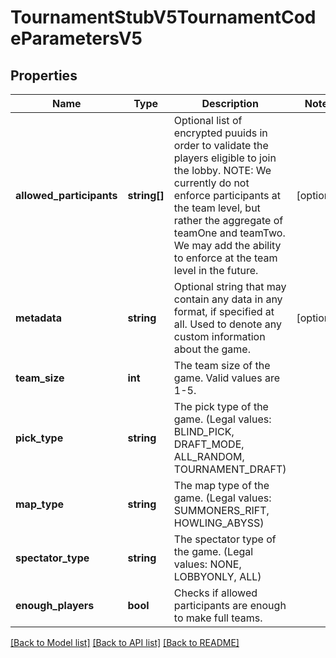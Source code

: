 # TournamentStubV5TournamentCodeParametersV5

## Properties
Name | Type | Description | Notes
------------ | ------------- | ------------- | -------------
**allowed_participants** | **string[]** | Optional list of encrypted puuids in order to validate the players eligible to join the lobby. NOTE: We currently do not enforce participants at the team level, but rather the aggregate of teamOne and teamTwo. We may add the ability to enforce at the team level in the future. | [optional] 
**metadata** | **string** | Optional string that may contain any data in any format, if specified at all. Used to denote any custom information about the game. | [optional] 
**team_size** | **int** | The team size of the game. Valid values are 1-5. | 
**pick_type** | **string** | The pick type of the game.              (Legal values:  BLIND_PICK,  DRAFT_MODE,  ALL_RANDOM,  TOURNAMENT_DRAFT) | 
**map_type** | **string** | The map type of the game.              (Legal values:  SUMMONERS_RIFT,  HOWLING_ABYSS) | 
**spectator_type** | **string** | The spectator type of the game.              (Legal values:  NONE,  LOBBYONLY,  ALL) | 
**enough_players** | **bool** | Checks if allowed participants are enough to make full teams. | 

[[Back to Model list]](../README.md#documentation-for-models) [[Back to API list]](../README.md#documentation-for-api-endpoints) [[Back to README]](../README.md)



